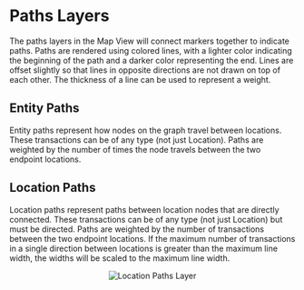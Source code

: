 # Paths Layers

The paths layers in the Map View will connect markers together to
indicate paths. Paths are rendered using colored lines, with a lighter
color indicating the beginning of the path and a darker color
representing the end. Lines are offset slightly so that lines in
opposite directions are not drawn on top of each other. The thickness of
a line can be used to represent a weight.

## Entity Paths

Entity paths represent how nodes on the graph travel between locations.
These transactions can be of any type (not just Location). Paths are
weighted by the number of times the node travels between the two
endpoint locations.

## Location Paths

Location paths represent paths between location nodes that are directly
connected. These transactions can be of any type (not just Location) but
must be directed. Paths are weighted by the number of transactions
between the two endpoint locations. If the maximum number of
transactions in a single direction between locations is greater than the
maximum line width, the widths will be scaled to the maximum line width.

<div style="text-align: center">

<img src="../ext/docs/CoreMapView/resources/mapview-layers-paths.png" alt="Location Paths
Layer" />

</div>
